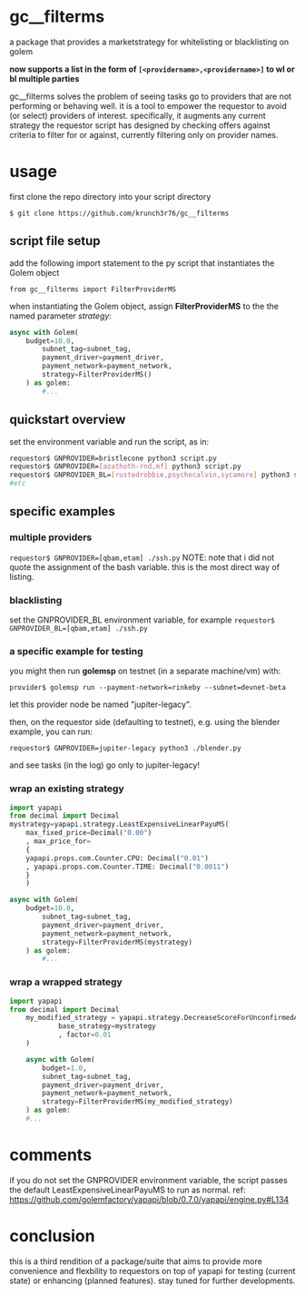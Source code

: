 # gc__filterms
a package that provides a marketstrategy for whitelisting or blacklisting on golem

**now supports a list in the form of `[<providername>,<providername>]` to wl or bl multiple parties**

gc__filterms solves the problem of seeing tasks go to providers that are not performing or behaving well. it is a tool to empower the requestor to avoid (or select) providers of interest. specifically, it augments any current strategy the requestor script has designed by checking offers against criteria to filter for or against, currently filtering only on provider names.

# usage
first clone the repo directory into your script directory

`$ git clone https://github.com/krunch3r76/gc__filterms`


## script file setup

add the following import statement to the py script that instantiates the Golem object

`from gc__filterms import FilterProviderMS`

when instantiating the Golem object, assign **FilterProviderMS** to the the named parameter _strategy_:

```python
async with Golem(
	budget=10.0,
        subnet_tag=subnet_tag,
        payment_driver=payment_driver,
        payment_network=payment_network,
        strategy=FilterProviderMS()
    ) as golem:
        #...
```
## quickstart overview
set the environment variable and run the script, as in:
```bash
requestor$ GNPROVIDER=bristlecone python3 script.py
requestor$ GNPROVIDER=[azathoth-rnd,mf] python3 script.py
requestor$ GNPROVIDER_BL=[rustedrobbie,psychocalvin,sycamore] python3 script.py
#etc
```

## specific examples

### multiple providers
`requestor$ GNPROVIDER=[qbam,etam] ./ssh.py`
NOTE: note that i did not quote the assignment of the bash variable. this is the most direct way of listing.

### blacklisting
set the GNPROVIDER_BL environment variable, for example
`requestor$ GNPROVIDER_BL=[qbam,etam] ./ssh.py`

### a specific example for testing
you might then run **golemsp** on testnet (in a separate machine/vm) with:

`provider$ golemsp run --payment-network=rinkeby --subnet=devnet-beta`

let this provider node be named "jupiter-legacy". 

then, on the requestor side (defaulting to testnet), e.g. using the blender example, you can run:

`requestor$ GNPROVIDER=jupiter-legacy python3 ./blender.py`

and see tasks (in the log) go only to jupiter-legacy!

### wrap an existing strategy
```python
import yapapi
from decimal import Decimal
mystrategy=yapapi.strategy.LeastExpensiveLinearPayuMS(
    max_fixed_price=Decimal("0.00")
    , max_price_for=
    {
	yapapi.props.com.Counter.CPU: Decimal("0.01")
	, yapapi.props.com.Counter.TIME: Decimal("0.0011")
	}
    ) 

async with Golem(
	budget=10.0,
        subnet_tag=subnet_tag,
        payment_driver=payment_driver,
        payment_network=payment_network,
        strategy=FilterProviderMS(mystrategy)
    ) as golem:
        #...
```

### wrap a wrapped strategy
```python
import yapapi
from decimal import Decimal
    my_modified_strategy = yapapi.strategy.DecreaseScoreForUnconfirmedAgreement(
            base_strategy=mystrategy
            , factor=0.01
    )

    async with Golem(
        budget=1.0,
        subnet_tag=subnet_tag,
        payment_driver=payment_driver,
        payment_network=payment_network,
        strategy=FilterProviderMS(my_modified_strategy)
    ) as golem:
	#...
```

# comments
if you do not set the GNPROVIDER environment variable, the script passes the default LeastExpensiveLinearPayuMS to run as normal.
ref: https://github.com/golemfactory/yapapi/blob/0.7.0/yapapi/engine.py#L134

# conclusion
this is a third rendition of a package/suite that aims to provide more convenience and flexbility to requestors on top of yapapi for testing (current state) or enhancing (planned features). stay tuned for further developments.
